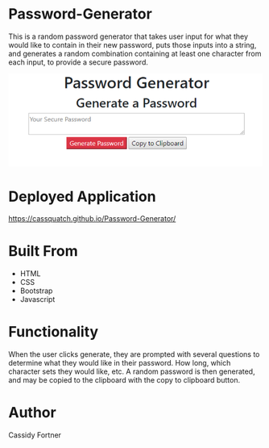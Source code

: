 # Password-Generator
This is a random password generator that takes user input for what they would like to contain in their new password, puts those inputs into a string, and generates a random combination containing at least one character from each input, to provide a secure password.


![screenshot of finished application](assets/images/screenshot.png)

# Deployed Application
https://cassquatch.github.io/Password-Generator/

# Built From

* HTML
* CSS
* Bootstrap
* Javascript

# Functionality
When the user clicks generate, they are prompted with several questions to determine what they would like in their password. How long, which character sets they would like, etc. A random password is then generated, and may be copied to the clipboard with the copy to clipboard button.

# Author
Cassidy Fortner



